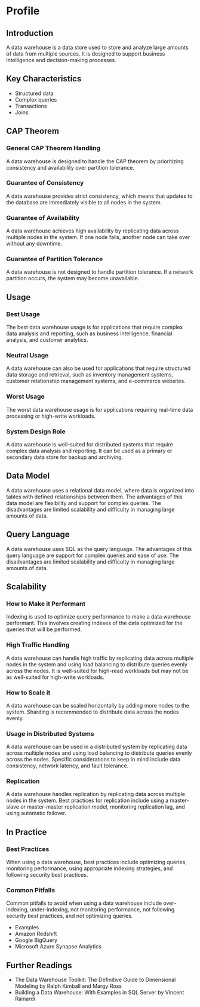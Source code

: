 # Profile

## **Introduction**

A data warehouse is a data store used to store and analyze large amounts of data from multiple sources. It is designed to support business intelligence and decision-making processes.

## **Key Characteristics**

- Structured data
- Complex queries
- Transactions
- Joins

## **CAP Theorem**

### **General CAP Theorem Handling**

A data warehouse is designed to handle the CAP theorem by prioritizing consistency and availability over partition tolerance.

### **Guarantee of Consistency**

A data warehouse provides strict consistency, which means that updates to the database are immediately visible to all nodes in the system.

### **Guarantee of Availability**

A data warehouse achieves high availability by replicating data across multiple nodes in the system. If one node fails, another node can take over without any downtime.

### **Guarantee of Partition Tolerance**

A data warehouse is not designed to handle partition tolerance. If a network partition occurs, the system may become unavailable.

## **Usage**

### **Best Usage**

The best data warehouse usage is for applications that require complex data analysis and reporting, such as business intelligence, financial analysis, and customer analytics.

### **Neutral Usage**

A data warehouse can also be used for applications that require structured data storage and retrieval, such as inventory management systems, customer relationship management systems, and e-commerce websites.

### **Worst Usage**

The worst data warehouse usage is for applications requiring real-time data processing or high-write workloads.

### **System Design Role**

A data warehouse is well-suited for distributed systems that require complex data analysis and reporting. It can be used as a primary or secondary data store for backup and archiving.

## **Data Model**

A data warehouse uses a relational data model, where data is organized into tables with defined relationships between them. The advantages of this data model are flexibility and support for complex queries. The disadvantages are limited scalability and difficulty in managing large amounts of data.

## **Query Language**

A data warehouse uses SQL as the query language. The advantages of this query language are support for complex queries and ease of use. The disadvantages are limited scalability and difficulty in managing large amounts of data.

## **Scalability**

### **How to Make it Performant**

Indexing is used to optimize query performance to make a data warehouse performant. This involves creating indexes of the data optimized for the queries that will be performed.

### **High Traffic Handling**

A data warehouse can handle high traffic by replicating data across multiple nodes in the system and using load balancing to distribute queries evenly across the nodes. It is well-suited for high-read workloads but may not be as well-suited for high-write workloads.

### **How to Scale it**

A data warehouse can be scaled horizontally by adding more nodes to the system. Sharding is recommended to distribute data across the nodes evenly.

### **Usage in Distributed Systems**

A data warehouse can be used in a distributed system by replicating data across multiple nodes and using load balancing to distribute queries evenly across the nodes. Specific considerations to keep in mind include data consistency, network latency, and fault tolerance.

### **Replication**

A data warehouse handles replication by replicating data across multiple nodes in the system. Best practices for replication include using a master-slave or master-master replication model, monitoring replication lag, and using automatic failover.

## In Practice

### **Best Practices**

When using a data warehouse, best practices include optimizing queries, monitoring performance, using appropriate indexing strategies, and following security best practices.

### Common Pitfalls

Common pitfalls to avoid when using a data warehouse include over-indexing, under-indexing, not monitoring performance, not following security best practices, and not optimizing queries.

- Examples
- Amazon Redshift
- Google BigQuery
- Microsoft Azure Synapse Analytics

## Further Readings

- The Data Warehouse Toolkit: The Definitive Guide to Dimensional Modeling by Ralph Kimball and Margy Ross
- Building a Data Warehouse: With Examples in SQL Server by Vincent Rainardi
